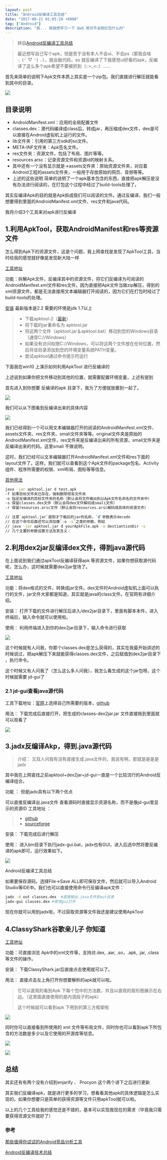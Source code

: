 ```yaml
---
layout: post
title: "Android反编译工具总结"
date: "2017-08-21 01:05:20 +0800"
tag: ["Android"]
description: "我... 我就想学习一下 QwQ 绝对不会抢红包什么的"
---
```


> 转自[Android反编译工具总结](http://sunzq1993.com/2017/03/19/Android反编译工具总结/)


> 最近想写自己写个apk，但是苦于没有本人不会ui、不会ps（那我会啥 ╮(╯▽╰)╭），就会敲代码，so 就反编译了下我感觉ui好看的apk，反编译了这么多个apk希望不要被抓到（::>_<::）……

首先来简单的说明下Apk文件本质上其实是一个zip包。我们直接进行解压就能看到其中的目录。

![](/images/2017-08-21-decompile-apk-tools/dir.png)

## 目录说明

* AndroidManifest.xml：应用的全局配置文件
* classes.dex：源代码编译成class后，转成jar，再压缩成dex文件，dex是可以直接在Android虚拟机上运行的文件。
* lib文件夹：引用的第三方sdk的so文件。
* META-INF文件夹：Apk签名文件。
* res文件夹：资源文件，包括了布局、图片等等。
* resources.arsc：记录资源文件和资源id的映射关系。
* 其中还有一个没有显示就是→assets文件夹：原始资源文件夹，对应着Android工程的assets文件夹，一般用于存放原始的网页、音频等等。
* 上述的这些说明 简单的说明了一个apk基本包含的东西，直接把apk解压是没有办法进行阅读的，在打包这个过程中经过了build-tools处理了。

其实反编译Apk的目的就是Apk拆成我们可以阅读的文件。通过反编译，我们一般想要得到里面的AndroidManifest.xml文件、res文件和java代码。

我将介绍3个工具来对apk进行反编译

## 1.利用ApkTool，获取AndroidManifest和res等资源文件

怎么得到Apk下的资源文件，这是个问题，我上网查找是发现了ApkTool工具，当时给我的感觉就好像是发现新大陆一样

[工具地址](https://ibotpeaches.github.io/Apktool/)

功能：拆解Apk文件，反编译其中的资源文件，将它们反编译为可阅读的AndroidManifest.xml文件和res文件。因为直接把Apk文件当做zip解压，得到的xml资源文件，都是无法直接用文本编辑器打开阅读的，因为它们在打包时经过了build-tools的处理。

[安装](https://ibotpeaches.github.io/Apktool/install/) 最新版本是2.2 需要的环境是jdk 1.7以上

> * 下载apktool-2（[最新](https://bitbucket.org/iBotPeaches/apktool/downloads/)）
> * 将下载的jar重命名为 apktool.jar
> * 将这两个文件（apktool.jar＆apktool.bat）移动到您的Windows目录（通常C://Windows）
> * 如果没有访问权限C://Windows，可以将这两个文件放在任何位置，然后将该目录添加到您的环境变量系统PATH变量。
> * 尝试apktool通过命令提示符运行

下面我在win10 上演示如何利用ApkTool 进行反编译的

上述说到如果你把文件移动到其他的位置，就需要配置环境变量，上述有提到

首先进入到你想要 反编译的apk 目录下，我为了方便就放置到一起了。

![](/images/2017-08-21-decompile-apk-tools/apktool.png)

我们可以从下图看到反编译出来的具体内容

![](/images/2017-08-21-decompile-apk-tools/apktool_content.png)

我们已经得到一个可以用文本编辑器打开的阅读的AndroidManifest.xml文件、assets文件夹、res文件夹、smali文件夹等等。original文件夹是原始的AndroidManifest.xml文件，res文件夹是反编译出来的所有资源，smali文件夹是反编译出来的代码。这里smali 不做说明。

这时，我们已经可以文本编辑器打开AndroidManifest.xml文件和res下面的layout文件了。这样，我们就可以查看到这个Apk文件的package包名、Activity组件、程序所需要的权限、xml布局、图标等等信息。

[其他用法](https://ibotpeaches.github.io/Apktool/documentation/)

``` bash
java -jar apktool.jar d test.apk
-f 如果目标文件夹已存在，强制删除现有文件夹
-o 指定反编译的目标文件夹的名称（默认会将文件输出到以Apk文件名命名的文件夹中）
-s 保留classes.dex文件（默认会将dex文件解码成smali文件）
-r 保留resources.arsc文件（默认会将resources.arsc解码成具体的资源文件）
  
// 注意`apktool.jar`是刚才下载后的jar的名称，`d`参数表示decode
// 在这个命令后面还可以添加像`-o -s`之类的参数，例如
// java -jar apktool.jar d yourApkFile.apk -o destiantionDir -s
// 几个主要的参数设置方法及其含义：
```

## 2.利用dex2jar反编译dex文件，得到java源代码

在上面说到我们通过apkTool反编译获得apk 等资源文件，如果你想获取源代码呢，怎么办，这时候就需要dex2jar登场了。

[工具地址](https://github.com/pxb1988/dex2jar)

功能：将dex格式的文件，转换成jar文件。dex文件时Android虚拟机上面可以执行的文件，jar文件大家都是知道，其实就是java的class文件。在官网有详细介绍。

安装： 打开下载的文件进行解压后进入/dex2jar目录下，里面有脚本本件，进入终端后，输入命令就可以使用啦。

使用： 利用终端进入到你的dex2jar目录下，输入命令进行获取

![](/images/2017-08-21-decompile-apk-tools/dex2jar.png)

这个时候就有人问我，你那个classes.dex是怎么获得的，其实在我最开始讲述的时候说过，把apk解压下来就能获得classes.dex文件，之后赋值到dex2jar目录下 ，执行命令。

这个时候又有人问我了（怎么这么多人问我），我怎么看生成的这个jar包呀。这个时候就需要 jd-gui了

### 2.1 jd-gui查看java源代码

工具下载地址：[官网](http://jd.benow.ca/)上选择自己所需要的版本，[github](https://github.com/java-decompiler/jd-gui)

用法： 下载完成后直接打开，把生成的classes-dex2jar.jar 文件直接拖到里面就可以观看了

![](/images/2017-08-21-decompile-apk-tools/jd-gui.png)

## 3.jadx反编译Akp，得到.java源代码

> 介绍： 又双人问我有没有直接生成.java文件的，我说有啊，那就是是是是jadx

其中我在上网查找之前apktool+dex2jar+jd-gui一直是一个比较流行的Android反编译组合。

功能 ： 但是jadx具有以下两个优点

可以直接反编译出.java文件
查看源码时直接显示资源名称，而不是像jd-gui里显示的资源ID
工具地址 ：

> * [github](https://github.com/skylot/jadx/releases)
> * [sourceforge](http://sourceforge.net/projects/jadx/files/)

安装： 下载完成后进行解压

使用： 进入bin目录下执行jadx-gui.bat，jadx也有GUI，进入后选中然将要反编译的apk即可，运行效果如下。

![](/images/2017-08-21-decompile-apk-tools/jadx.png)

Android反编译工具总结

如果要保存源码，选择File->Save ALL即可保存文件，然后就可以导入Android Studio等IDE中。我们也可以直接使用命令行反编译apk文件：

``` bash
jadx -d out classes.dex  #直接输出.java文件到out目录
jadx-gui classes.dex #使用gui打开
```

现在你就可以用到jadx啦，不过获取资源等文件我还是建议使用ApkTool

## 4.ClassyShark谷歌亲儿子 你知道

[工具地址](https://github.com/google/android-classyshark/releases)

功能：可直接浏览 Apk中的xml文件等，支持对.dex, .aar, .so，.apk, .jar, .class等文件的操作。

安装： 下载ClassyShark.jar后直接点击使用就可以了。

用法： 直接点击左上角打开你想要解析的apk就可以啦。

> 它可以直观的看到Apk 下每个包中的方法数，并且以直观的扇形图展示在右边。（这里面直接使用的是内涵段子的apk）
>
> 这个时候就可以看到apk 下用到的第三方框架啦

![](/images/2017-08-21-decompile-apk-tools/classyshark.png)

同时你可以直接看到所使用的 xml 文件等布局文件，同时你也可以看到apk下所包含的方法数是多少以及它使用的开源库等信息。

![](/images/2017-08-21-decompile-apk-tools/classyshark_1.png)

![](/images/2017-08-21-decompile-apk-tools/classyshark_2.png)

## 总结

其实还有有两个没有介绍到enjarify 、 Procyon 这个两个讲下之后进行更新

其实我们反编译apk，就是进行更多的学习，想看看其他apk的具体逻辑是怎么实现的，如果你想要只是简单的获得资源等文件只用apkTool就可以啦。

以上的几个工具给我的感觉还是不错的，基本可以实现我现在的需求（毕竟我只需要获得资源文件就好了）

### 参考

[那些值得你试试的Android竞品分析工具](http://blog.coderclock.com/2016/07/04/android/%E9%82%A3%E4%BA%9B%E5%80%BC%E5%BE%97%E4%BD%A0%E8%AF%95%E8%AF%95%E7%9A%84Android%E7%AB%9E%E5%93%81%E5%88%86%E6%9E%90%E5%B7%A5%E5%85%B7/)

[Android反编译技术总结](https://unclechen.github.io/2016/09/07/Android%E5%8F%8D%E7%BC%96%E8%AF%91%E6%8A%80%E6%9C%AF%E6%80%BB%E7%BB%93/)